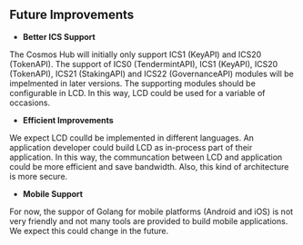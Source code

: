 ## Future Improvements

* **Better ICS Support**

The Cosmos Hub will initially  only support  ICS1 (KeyAPI) and  ICS20 (TokenAPI). The support of ICS0 (TendermintAPI), ICS1 (KeyAPI), ICS20 (TokenAPI), ICS21 (StakingAPI) and ICS22 (GovernanceAPI) modules will be impelmented in later versions. The supporting modules should be configurable in LCD. In this way, LCD could be used for a variable of occasions. 

* **Efficient Improvements**

We expect LCD coulld be implemented in different languages. An application developer could build LCD as in-process part of their application. In this way, the communcation between LCD and application could be more efficient and save bandwidth. Also, this kind of architecture is more secure. 

*  **Mobile Support**

For now, the suppor of Golang for mobile platforms (Android and iOS) is not very friendly and not many tools are provided to build mobile applications. We expect this could change in the future.  